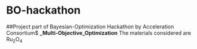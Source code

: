 # BO-hackathon
##Project part of Bayesian-Optimization Hackathon by Acceleration Consortium$
**_Multi-Objective_Optimization**
The materials considered are Ru<sub>2</sub>O<sub>4</sub>
